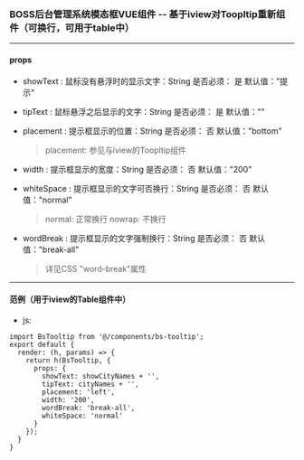 ### BOSS后台管理系统模态框VUE组件 -- 基于iview对Toopltip重新组件（可换行，可用于table中）
----------------------------------
#### props

- showText : 鼠标没有悬浮时的显示文字：String  是否必须： 是  默认值："提示"

- tipText : 鼠标悬浮之后显示的文字：String  是否必须： 是  默认值：""

- placement : 提示框显示的位置：String  是否必须： 否  默认值："bottom"
  > placement: 参见与iview的Toopltip组件

- width : 提示框显示的宽度：String  是否必须： 否  默认值："200"

- whiteSpace : 提示框显示的文字可否换行：String  是否必须： 否  默认值："normal"
  >normal: 正常换行
  >nowrap: 不换行

- wordBreak : 提示框显示的文字强制换行：String  是否必须： 否  默认值："break-all"
  >详见CSS "word-break"属性


----------------------------------
#### 范例（用于iview的Table组件中）

- js:

```
import BsTooltip from '@/components/bs-tooltip';
export default {
  render: (h, params) => {
    return h(BsTooltip, {
      props: {
        showText: showCityNames + '',
        tipText: cityNames + '',
        placement: 'left',
        width: '200',
        wordBreak: 'break-all',
        whiteSpace: 'normal'
      }
    });
  }
}
```
